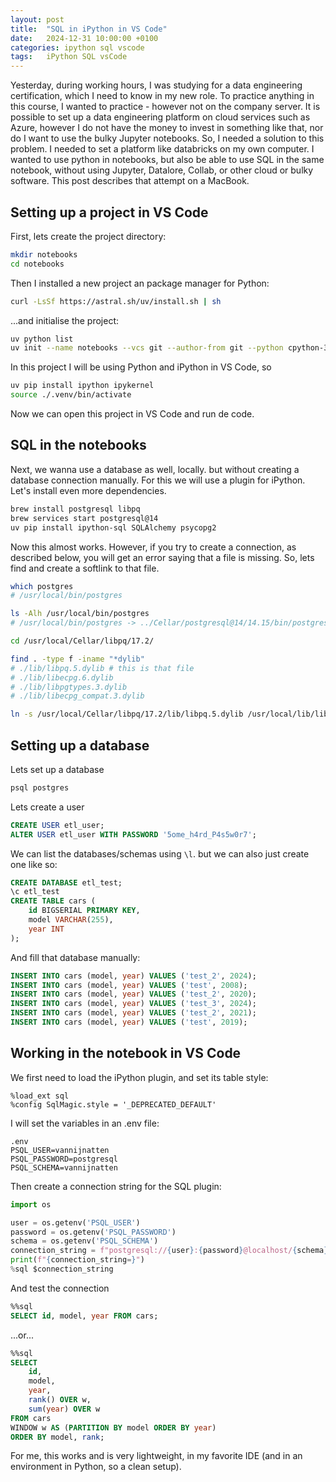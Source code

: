 ```yaml
---
layout: post
title:  "SQL in iPython in VS Code"
date:   2024-12-31 10:00:00 +0100
categories: ipython sql vscode
tags:   iPython SQL vsCode
---
```

Yesterday, during working hours, I was studying for a data engineering certification, which I need to know in my new role.
To practice anything in this course, I wanted to practice - however not on the company server. It is possible to set up a data engineering platform on cloud services such as Azure, however I do not have the money to invest in something like that, nor do I want to use the bulky Jupyter notebooks.
So, I needed a solution to this problem. I needed to set a platform like databricks on my own computer. I wanted to use python in notebooks, but also be able to use SQL in the same notebook, without using Jupyter, Datalore, Collab, or other cloud or bulky software. This post describes that attempt on a MacBook.

<!--more-->
## Setting up a project in VS Code
First, lets create the project directory:

```bash
mkdir notebooks
cd notebooks
```

Then I installed a new project an package manager for Python:
```bash
curl -LsSf https://astral.sh/uv/install.sh | sh
```

...and initialise the project: 
```bash
uv python list
uv init --name notebooks --vcs git --author-from git --python cpython-3.13.1-macos-x86_64-none
```

In this project I will be using Python and iPython in VS Code, so
```bash
uv pip install ipython ipykernel
source ./.venv/bin/activate
```
Now we can open this project in VS Code and run de code.

## SQL in the notebooks
Next, we wanna use a database as well, locally. but without creating a database connection manually. For this we will use a plugin for iPython. Let's install even more dependencies.
```bash
brew install postgresql libpq
brew services start postgresql@14
uv pip install ipython-sql SQLAlchemy psycopg2
```

Now this almost works. However, if you try to create a connection, as described below, you will get an error saying that a file is missing. So, lets find and create a softlink to that file.
```bash
which postgres
# /usr/local/bin/postgres

ls -Alh /usr/local/bin/postgres
# /usr/local/bin/postgres -> ../Cellar/postgresql@14/14.15/bin/postgres

cd /usr/local/Cellar/libpq/17.2/

find . -type f -iname "*dylib"
# ./lib/libpq.5.dylib # this is that file
# ./lib/libecpg.6.dylib
# ./lib/libpgtypes.3.dylib
# ./lib/libecpg_compat.3.dylib

ln -s /usr/local/Cellar/libpq/17.2/lib/libpq.5.dylib /usr/local/lib/libpq.5.dylib
```

## Setting up a database
Lets set up a database
```bash
psql postgres
```

Lets create a user
```sql
CREATE USER etl_user;
ALTER USER etl_user WITH PASSWORD '5ome_h4rd_P4s5w0r7';
```

We can list the databases/schemas using `\l`. but we can also just create one like so:
```sql
CREATE DATABASE etl_test;
\c etl_test
CREATE TABLE cars (
    id BIGSERIAL PRIMARY KEY,
    model VARCHAR(255),
    year INT
);
```

And fill that database manually:
```sql
INSERT INTO cars (model, year) VALUES ('test_2', 2024);
INSERT INTO cars (model, year) VALUES ('test', 2008);
INSERT INTO cars (model, year) VALUES ('test_2', 2020);
INSERT INTO cars (model, year) VALUES ('test_3', 2024);
INSERT INTO cars (model, year) VALUES ('test_2', 2021);
INSERT INTO cars (model, year) VALUES ('test', 2019);
```

## Working in the notebook in VS Code
We first need to load the iPython plugin, and set its table style:
```ipynb
%load_ext sql
%config SqlMagic.style = '_DEPRECATED_DEFAULT'
```

I will set the variables in an .env file:
```text
.env
PSQL_USER=vannijnatten
PSQL_PASSWORD=postgresql
PSQL_SCHEMA=vannijnatten
```

Then create a connection string for the SQL plugin:
```python
import os

user = os.getenv('PSQL_USER')
password = os.getenv('PSQL_PASSWORD')
schema = os.getenv('PSQL_SCHEMA')
connection_string = f"postgresql://{user}:{password}@localhost/{schema}"
print(f"{connection_string=}")
%sql $connection_string
```

And test the connection
```sql
%%sql
SELECT id, model, year FROM cars;
```

...or...
```sql
%%sql
SELECT
    id,
    model,
    year,
    rank() OVER w,
    sum(year) OVER w
FROM cars
WINDOW w AS (PARTITION BY model ORDER BY year)
ORDER BY model, rank;
```

For me, this works and is very lightweight, in my favorite IDE (and in an environment in Python, so a clean setup).
